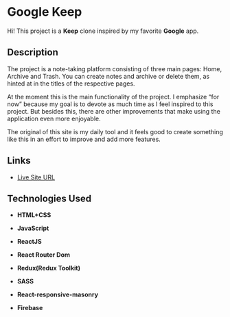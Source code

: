 # Google Keep

Hi! This project is a **Keep** clone inspired by my favorite **Google** app.

## Description

The project is a note-taking platform consisting of three main pages: Home, Archive and Trash. You can create notes and archive or delete them, as hinted at in the titles of the respective pages.

At the moment this is the main functionality of the project. I emphasize “for now” because my goal is to devote as much time as I feel inspired to this project. But besides this, there are other improvements that make using the application even more enjoyable.

The original of this site is my daily tool and it feels good to create something like this in an effort to improve and add more features.

## Links

- [Live Site URL](https://google-keep-topaz-beta.vercel.app)

## Technologies Used

- **HTML+CSS** 

- **JavaScript** 

- **ReactJS**
  
- **React Router Dom** 

- **Redux(Redux Toolkit)**
  
- **SASS** 

- **React-responsive-masonry**

- **Firebase**
